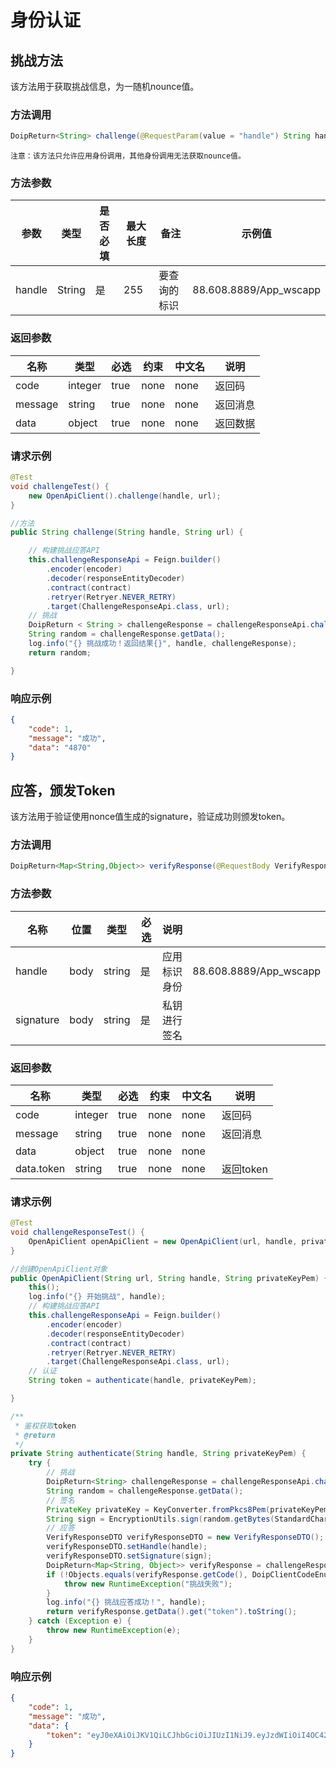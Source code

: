 # 身份认证

## 挑战方法

该方法用于获取挑战信息，为一随机nounce值。

### 方法调用

```java
DoipReturn<String> challenge(@RequestParam(value = "handle") String handle);
```

`注意：该方法只允许应用身份调用，其他身份调用无法获取nounce值。`

### 方法参数

|  **参数**  |  **类型**  |  **是否必填**  |  **最大长度**  |  **备注**  |  **示例值**  |
| --- | --- | --- | --- | --- | --- |
|  handle  |  String  |  是  |  255  |  要查询的标识  |  88.608.8889/App\_wscapp  |

### 返回参数

|  **名称**  |  **类型**  |  **必选**  |  **约束**  |  **中文名**  |  **说明**  |
| --- | --- | --- | --- | --- | --- |
|  code  |  integer  |  true  |  none  |  none  |  返回码  |
|  message  |  string  |  true  |  none  |  none  |  返回消息  |
|  data  |  object  |  true  |  none  |  none  |  返回数据  |


### 请求示例
```java  
@Test
void challengeTest() {
    new OpenApiClient().challenge(handle, url);
}

//方法
public String challenge(String handle, String url) {

    // 构建挑战应答API
    this.challengeResponseApi = Feign.builder()
        .encoder(encoder)
        .decoder(responseEntityDecoder)
        .contract(contract)
        .retryer(Retryer.NEVER_RETRY)
        .target(ChallengeResponseApi.class, url);
    // 挑战
    DoipReturn < String > challengeResponse = challengeResponseApi.challenge(handle);
    String random = challengeResponse.getData();
    log.info("{} 挑战成功！返回结果{}", handle, challengeResponse);
    return random;

}
```

### 响应示例
```json
{
    "code": 1,
    "message": "成功",
    "data": "4870"
}
```

## 应答，颁发Token

该方法用于验证使用nonce值生成的signature，验证成功则颁发token。

### 方法调用
```java
DoipReturn<Map<String,Object>> verifyResponse(@RequestBody VerifyResponseDTO verifyResponseDTO);
```

### 方法参数

|  **名称**  |  **位置**  |  **类型**  |  **必选**  | **说明** |     |
| --- | --- | --- | --- |--------|-----|
|  handle  |  body  |  string  |  是  | 应用标识身份 |  88.608.8889/App\_wscapp   |
|  signature  |  body  |  string  |  是  | 私钥进行签名 |     |

### 返回参数

|  **名称**  |  **类型**  |  **必选**  |  **约束**  |  **中文名**  |  **说明**  |
| --- | --- | --- | --- | --- | --- |
|  code  |  integer  |  true  |  none  |  none  |  返回码  |
|  message  |  string  |  true  |  none  |  none  |  返回消息  |
|  data  |  object  |  true  |  none  |  none  |   |
|  data.token  |  string  |  true  |  none  |  none  |  返回token  |

### 请求示例  
```java
@Test
void challengeResponseTest() {
    OpenApiClient openApiClient = new OpenApiClient(url, handle, privateKeyPem);
}

//创建OpenApiClient对象
public OpenApiClient(String url, String handle, String privateKeyPem) {
    this();
    log.info("{} 开始挑战", handle);
    // 构建挑战应答API
    this.challengeResponseApi = Feign.builder()
        .encoder(encoder)
        .decoder(responseEntityDecoder)
        .contract(contract)
        .retryer(Retryer.NEVER_RETRY)
        .target(ChallengeResponseApi.class, url);
    // 认证
    String token = authenticate(handle, privateKeyPem);

}

/**
 * 鉴权获取token
 * @return
 */
private String authenticate(String handle, String privateKeyPem) {
    try {
        // 挑战
        DoipReturn<String> challengeResponse = challengeResponseApi.challenge(handle);
        String random = challengeResponse.getData();
        // 签名
        PrivateKey privateKey = KeyConverter.fromPkcs8Pem(privateKeyPem);
        String sign = EncryptionUtils.sign(random.getBytes(StandardCharsets.UTF_8), privateKey);
        // 应答
        VerifyResponseDTO verifyResponseDTO = new VerifyResponseDTO();
        verifyResponseDTO.setHandle(handle);
        verifyResponseDTO.setSignature(sign);
        DoipReturn<Map<String, Object>> verifyResponse = challengeResponseApi.verifyResponse(verifyResponseDTO);
        if (!Objects.equals(verifyResponse.getCode(), DoipClientCodeEnum.SUCCESS.getCode())) {
            throw new RuntimeException("挑战失败");
        }
        log.info("{} 挑战应答成功！", handle);
        return verifyResponse.getData().get("token").toString();
    } catch (Exception e) {
        throw new RuntimeException(e);
    }
}
```
### 响应示例
```json
{
    "code": 1,
    "message": "成功",
    "data": {
        "token": "eyJ0eXAiOiJKV1QiLCJhbGciOiJIUzI1NiJ9.eyJzdWIiOiI4OC42MDguODg4L0FwcF96ajAxIiwiZXhwIjoxNzAyNTQyMTM0LCJpYXQiOjE3MDI0NTU3MzQsImp0aSI6IjMxMzlmNDVkLTA5YzAtNDljZS04MTdkLWE4NDRhZmFlZTFjMyJ9.9Akw3pAwMM-tHZ6WOB6OI4E_ZMvDKyRn6CPYD1TWahc"
    }
}
```
